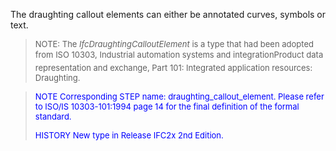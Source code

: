 ﻿The draughting callout elements can either be annotated curves, symbols or text.

> <font size="-1">NOTE: The <i>IfcDraughtingCalloutElement</i> is a type
		  that had been adopted from ISO 10303, Industrial automation systems and
		  integration&#151;Product data representation and exchange, Part 101: Integrated
		  application resources: Draughting.</font>
>

> <font color="#0000FF" size="-1"> NOTE Corresponding STEP name:
		  draughting_callout_element. Please refer to ISO/IS 10303-101:1994 page 14 for
		  the final definition of the formal standard. </font>
> 
> <font size="-1"><font color="#0000FF">HISTORY New type in Release
		  IFC2x 2nd Edition.</font> </font>
>
